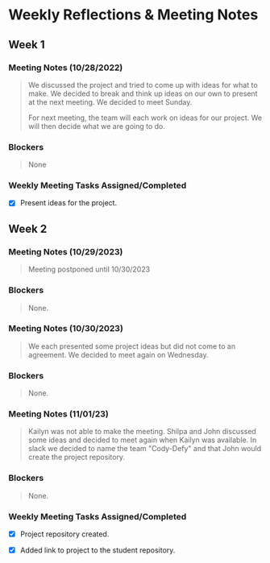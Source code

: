 # Weekly Reflections & Meeting Notes

## Week 1
### Meeting Notes (10/28/2022)
> We discussed the project and tried to come up with ideas for what to make. We decided to break and think up ideas on our own to present at the next meeting. 
> We decided to meet Sunday.
>
> For next meeting, the team will each work on ideas for our project.  We will then decide what we are going to do.

### Blockers
>  None
### Weekly Meeting Tasks Assigned/Completed
- [x] Present ideas for the project.

## Week 2
### Meeting Notes (10/29/2023)
> Meeting postponed until 10/30/2023  

### Blockers
> None.
### Meeting Notes (10/30/2023)
> We each presented some project ideas but did not come to an agreement.  We decided to meet again on Wednesday.
### Blockers
> None.
### Meeting Notes (11/01/23)
> Kailyn was not able to make the meeting. Shilpa and John discussed some ideas and decided to meet again when Kailyn was available.
> In slack we decided to name the team "Cody-Defy" and that John would create the project repository.  
### Blockers
> None.

### Weekly Meeting Tasks Assigned/Completed
- [x] Project repository created.
- [x] Added link to project to the student repository. 


